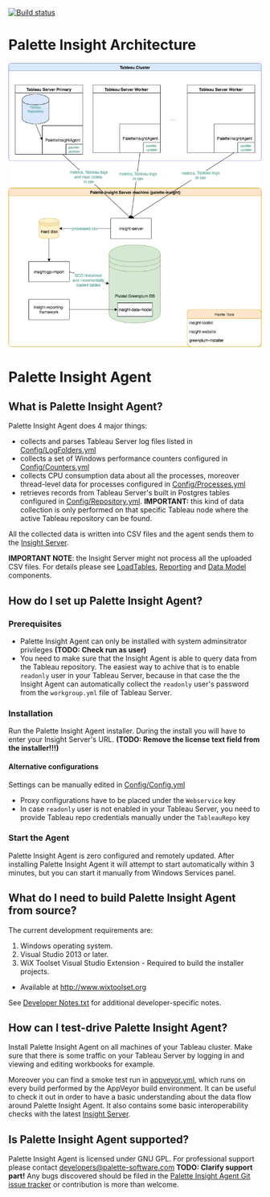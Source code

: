 [![Build status](https://ci.appveyor.com/api/projects/status/reub3y37h4hkw0ck/branch/master?svg=true)](https://ci.appveyor.com/project/palette-software/blackboxrecorder/branch/master)

# Palette Insight Architecture

![GitHub Logo](https://github.com/palette-software/palette-insight/blob/master/insight-system-diagram.png?raw=true)

# Palette Insight Agent #

## What is Palette Insight Agent?

Palette Insight Agent does 4 major things:
* collects and parses Tableau Server log files listed in [Config/LogFolders.yml](PaletteInsightAgent/Config/LogFolders.yml)
* collects a set of Windows performance counters configured in [Config/Counters.yml](PaletteInsightAgent/Config/Counters.yml)
* collects CPU consumption data about all the processes, moreover thread-level data for processes configured in [Config/Processes.yml](PaletteInsightAgent/Config/Processes.yml)
* retrieves records from Tableau Server's built in Postgres tables configured in [Config/Repository.yml](PaletteInsightAgent/Config/Repository.yml). **IMPORTANT:** this kind of data collection is only performed on that specific Tableau node where the active Tableau repository can be found.

All the collected data is written into CSV files and the agent sends them to the [Insight Server](https://github.com/palette-software/insight-server).

**IMPORTANT NOTE**: the Insight Server might not process all the uploaded CSV files. For details please see [LoadTables](https://github.com/palette-software/insight-gp-import), [Reporting](https://github.com/palette-software/insight-reporting-framework) and [Data Model](https://github.com/palette-software/insight-data-model) components.

## How do I set up Palette Insight Agent?

### Prerequisites
* Palette Insight Agent can only be installed with system adminsitrator privileges
**(TODO: Check run as user)**
* You need to make sure that the Insight Agent is able to query data from the Tableau repository. The easiest way to achive that is to enable `readonly` user in your Tableau Server, because in that case the the Insight Agent can automatically collect the `readonly` user's password from the `workgroup.yml` file of Tableau Server.

### Installation
Run the Palette Insight Agent installer. During the install you will have to enter your Insight Server's URL.
**(TODO: Remove the license text field from the installer!!!)**

#### Alternative configurations
Settings can be manually edited in [Config/Config.yml](PaletteInsightAgent/Config/Config.yml)
* Proxy configurations have to be placed under the `Webservice` key
* In case `readonly` user is not enabled in your Tableau Server, you need to provide Tableau repo credentials manually under the `TableauRepo` key

### Start the Agent
Palette Insight Agent is zero configured and remotely updated.
After installing Palette Insight Agent it will attempt to start automatically within 3 minutes, but you can start it manually from Windows Services panel.

## What do I need to build Palette Insight Agent from source?

The current development requirements are:

1. Windows operating system.
2. Visual Studio 2013 or later.
3. WiX Toolset Visual Studio Extension - Required to build the installer projects.
  * Available at http://www.wixtoolset.org

See [Developer Notes.txt](PaletteInsightAgent/blob/master/Developer%20Notes.txt) for additional developer-specific notes.

## How can I test-drive Palette Insight Agent?
Install Palette Insight Agent on all machines of your Tableau cluster. Make sure that there is some traffic on your Tableau Server by logging in and viewing and editing workbooks for example.

Moreover you can find a smoke test run in [appveyor.yml](appveyor.yml), which runs on every build performed by the AppVeyor build environment. It can be useful to check it out in order to have a basic understanding about the data flow around Palette Insight Agent. It also contains some basic interoperability checks with the latest [Insight Server](https://github.com/palette-software/insight-server).

## Is Palette Insight Agent supported?

Palette Insight Agent is licensed under GNU GPL. For professional support please contact developers@palette-software.com
**TODO: Clarify support part!**
Any bugs discovered should be filed in the [Palette Insight Agent Git issue tracker](https://github.com/palette-software/PaletteInsightAgent/issues) or contribution is more than welcome.
